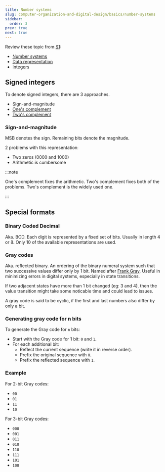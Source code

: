 ```yaml
---
title: Number systems
slug: computer-organization-and-digital-design/basics/number-systems
sidebar:
  order: 3
prev: true
next: true
---
```


Review these topic from [S1](https://s1.sahithyan.dev):

- [Number systems](https://s1.sahithyan.dev/programming-fundamentals/b-book/number-systems/)
- [Data representation](https://s1.sahithyan.dev/programming-fundamentals/b-book/data-representation/)
- [Integers](https://s1.sahithyan.dev/programming-fundamentals/b-book/integers/)

## Signed integers

To denote signed integers, there are 3 approaches.

- Sign-and-magnitude
- [One's complement](https://s1.sahithyan.dev/programming-fundamentals/b-book/integers/#ones-complement)
- [Two's complement](https://s1.sahithyan.dev/programming-fundamentals/b-book/integers/#twos-complement)

### Sign-and-magnitude

MSB denotes the sign. Remaining bits denote the magnitude.

2 problems with this representation:

- Two zeros ($0000$ and $1000$)
- Arithmetic is cumbersome

:::note

One's complement fixes the arithmetic. Two's complement fixes both of the
problems. Two's complement is the widely used one.

:::

## Special formats

### Binary Coded Decimal

Aka. BCD. Each digit is represented by a fixed set of bits. Usually in length 4
or 8. Only 10 of the available representations are used.

### Gray codes

Aka. reflected binary. An ordering of the binary numeral system such that two
successive values differ only by 1 bit. Named after
[Frank Gray](<https://en.wikipedia.org/wiki/Frank_Gray_(researcher)>). Useful in
minimizing errors in digital systems, especially in state transitions.

If two adjacent states have more than 1 bit changed (eg: 3 and 4), then the
value transition might take some noticable time and could lead to issues.

A gray code is said to be cyclic, if the first and last numbers also differ by
only a bit.

### Generating gray code for n bits

To generate the Gray code for `n` bits:

- Start with the Gray code for 1 bit: `0` and `1`.
- For each additional bit:
  - Reflect the current sequence (write it in reverse order).
  - Prefix the original sequence with `0`.
  - Prefix the reflected sequence with `1`.

### Example

For 2-bit Gray codes:

- `00`
- `01`
- `11`
- `10`

For 3-bit Gray codes:

- `000`
- `001`
- `011`
- `010`
- `110`
- `111`
- `101`
- `100`
